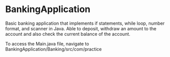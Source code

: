 # BankingApplication
Basic banking application that implements if statements, while loop, number format, and scanner in Java.
Able to deposit, withdraw an amount to the account and also check the current balance of the account.

To access the Main.java file, navigate to BankingApplication/Banking/src/com/practice
